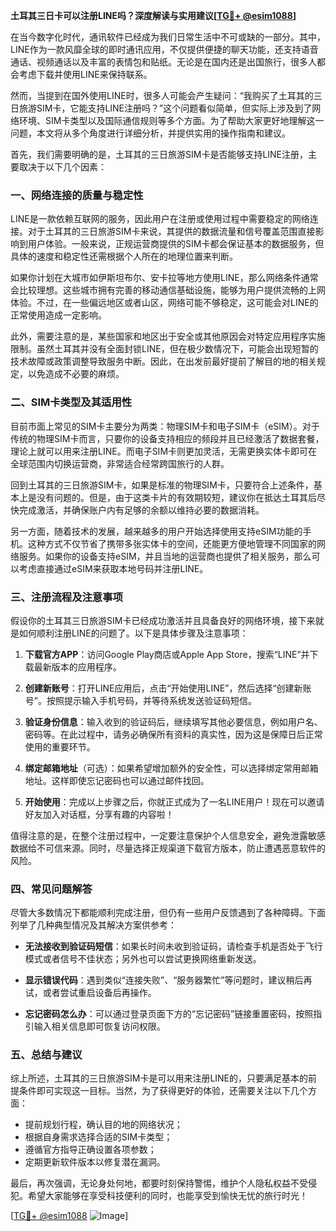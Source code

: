 **土耳其三日卡可以注册LINE吗？深度解读与实用建议[[TG💪+ @esim1088](https://t.me/s/esim1088)]**

在当今数字化时代，通讯软件已经成为我们日常生活中不可或缺的一部分。其中，LINE作为一款风靡全球的即时通讯应用，不仅提供便捷的聊天功能，还支持语音通话、视频通话以及丰富的表情包和贴纸。无论是在国内还是出国旅行，很多人都会考虑下载并使用LINE来保持联系。

然而，当提到在国外使用LINE时，很多人可能会产生疑问：“我购买了土耳其的三日旅游SIM卡，它能支持LINE注册吗？”这个问题看似简单，但实际上涉及到了网络环境、SIM卡类型以及国际通信规则等多个方面。为了帮助大家更好地理解这一问题，本文将从多个角度进行详细分析，并提供实用的操作指南和建议。

首先，我们需要明确的是，土耳其的三日旅游SIM卡是否能够支持LINE注册，主要取决于以下几个因素：

### 一、网络连接的质量与稳定性

LINE是一款依赖互联网的服务，因此用户在注册或使用过程中需要稳定的网络连接。对于土耳其的三日旅游SIM卡来说，其提供的数据流量和信号覆盖范围直接影响到用户体验。一般来说，正规运营商提供的SIM卡都会保证基本的数据服务，但具体的速度和稳定性还需根据个人所在的地理位置来判断。

如果你计划在大城市如伊斯坦布尔、安卡拉等地方使用LINE，那么网络条件通常会比较理想。这些城市拥有完善的移动通信基础设施，能够为用户提供流畅的上网体验。不过，在一些偏远地区或者山区，网络可能不够稳定，这可能会对LINE的正常使用造成一定影响。

此外，需要注意的是，某些国家和地区出于安全或其他原因会对特定应用程序实施限制。虽然土耳其并没有全面封锁LINE，但在极少数情况下，可能会出现短暂的技术故障或政策调整导致服务中断。因此，在出发前最好提前了解目的地的相关规定，以免造成不必要的麻烦。

### 二、SIM卡类型及其适用性

目前市面上常见的SIM卡主要分为两类：物理SIM卡和电子SIM卡（eSIM）。对于传统的物理SIM卡而言，只要你的设备支持相应的频段并且已经激活了数据套餐，理论上就可以用来注册LINE。而电子SIM卡则更加灵活，无需更换实体卡即可在全球范围内切换运营商，非常适合经常跨国旅行的人群。

回到土耳其的三日旅游SIM卡，如果是标准的物理SIM卡，只要符合上述条件，基本上是没有问题的。但是，由于这类卡片的有效期较短，建议你在抵达土耳其后尽快完成激活，并确保账户内有足够的余额以维持必要的数据消耗。

另一方面，随着技术的发展，越来越多的用户开始选择使用支持eSIM功能的手机。这种方式不仅节省了携带多张实体卡的空间，还能更方便地管理不同国家的网络服务。如果你的设备支持eSIM，并且当地的运营商也提供了相关服务，那么可以考虑直接通过eSIM来获取本地号码并注册LINE。

### 三、注册流程及注意事项

假设你的土耳其三日旅游SIM卡已经成功激活并且具备良好的网络环境，接下来就是如何顺利注册LINE的问题了。以下是具体步骤及注意事项：

1. **下载官方APP**：访问Google Play商店或Apple App Store，搜索“LINE”并下载最新版本的应用程序。
   
2. **创建新账号**：打开LINE应用后，点击“开始使用LINE”，然后选择“创建新账号”。按照提示输入手机号码，并等待系统发送验证码短信。

3. **验证身份信息**：输入收到的验证码后，继续填写其他必要信息，例如用户名、密码等。在此过程中，请务必确保所有资料的真实性，因为这是保障日后正常使用的重要环节。

4. **绑定邮箱地址**（可选）：如果希望增加额外的安全性，可以选择绑定常用邮箱地址。这样即使忘记密码也可以通过邮件找回。

5. **开始使用**：完成以上步骤之后，你就正式成为了一名LINE用户！现在可以邀请好友加入对话框，分享有趣的内容啦！

值得注意的是，在整个注册过程中，一定要注意保护个人信息安全，避免泄露敏感数据给不可信来源。同时，尽量选择正规渠道下载官方版本，防止遭遇恶意软件的风险。

### 四、常见问题解答

尽管大多数情况下都能顺利完成注册，但仍有一些用户反馈遇到了各种障碍。下面列举了几种典型情况及其解决方案供参考：

- **无法接收到验证码短信**：如果长时间未收到验证码，请检查手机是否处于飞行模式或者信号不佳状态；另外也可以尝试更换网络重新发送。

- **显示错误代码**：遇到类似“连接失败”、“服务器繁忙”等问题时，建议稍后再试，或者尝试重启设备后再操作。

- **忘记密码怎么办**：可以通过登录页面下方的“忘记密码”链接重置密码，按照指引输入相关信息即可恢复访问权限。

### 五、总结与建议

综上所述，土耳其的三日旅游SIM卡是可以用来注册LINE的，只要满足基本的前提条件即可实现这一目标。当然，为了获得更好的体验，还需要关注以下几个方面：

- 提前规划行程，确认目的地的网络状况；
- 根据自身需求选择合适的SIM卡类型；
- 遵循官方指导正确设置各项参数；
- 定期更新软件版本以修复潜在漏洞。

最后，再次强调，无论身处何地，都要时刻保持警惕，维护个人隐私权益不受侵犯。希望大家能够在享受科技便利的同时，也能享受到愉快无忧的旅行时光！

[[TG💪+ @esim1088](https://t.me/s/esim1088) ![Image](https://i.postimg.cc/4NQfJmqS/Snipaste-2025-05-13-00-14-12.png)]
